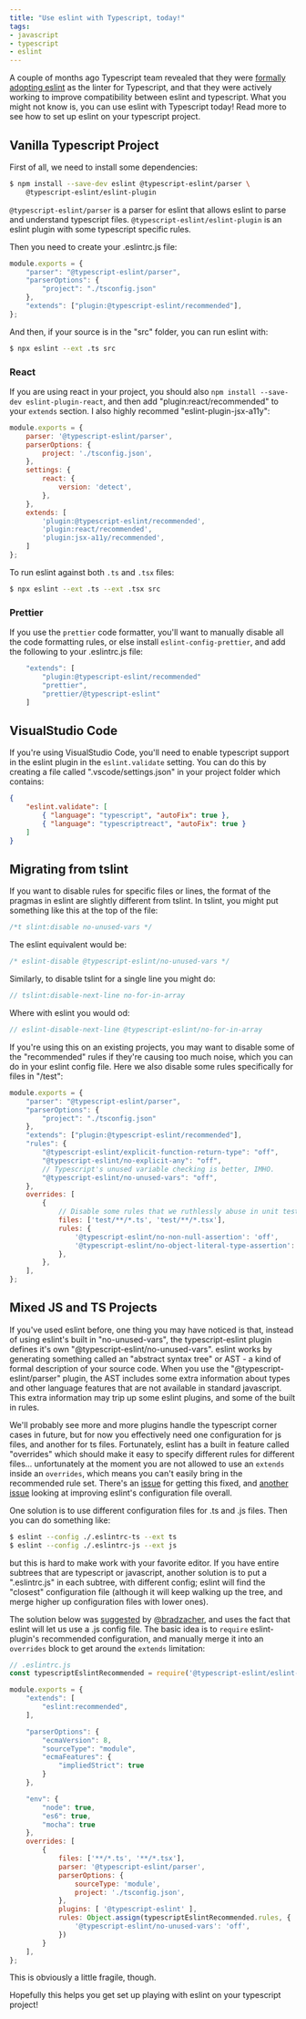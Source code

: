 ```yaml
---
title: "Use eslint with Typescript, today!"
tags:
- javascript
- typescript
- eslint
---
```


A couple of months ago Typescript team revealed that they were
[formally adopting eslint](https://eslint.org/blog/2019/01/future-typescript-eslint)
as the linter for Typescript, and that they were actively working to improve
compatibility between eslint and typescript.  What you might not know is,
you can use eslint with Typescript today!  Read more to see how to set up
eslint on your typescript project.

<!--more-->

## Vanilla Typescript Project

First of all, we need to install some dependencies:

```sh
$ npm install --save-dev eslint @typescript-eslint/parser \
    @typescript-eslint/eslint-plugin
```

`@typescript-eslint/parser` is a parser for eslint that allows eslint to parse
and understand typescript files.  `@typescript-eslint/eslint-plugin` is an eslint
plugin with some typescript specific rules.

Then you need to create your .eslintrc.js file:

```js
module.exports = {
    "parser": "@typescript-eslint/parser",
    "parserOptions": {
        "project": "./tsconfig.json"
    },
    "extends": ["plugin:@typescript-eslint/recommended"],
};
```

And then, if your source is in the "src" folder, you can run eslint with:

```sh
$ npx eslint --ext .ts src
```

### React

If you are using react in your project, you should also
`npm install --save-dev eslint-plugin-react`, and then add
"plugin:react/recommended" to your `extends` section.  I also highly recommed
"eslint-plugin-jsx-a11y":

```js
module.exports = {
    parser: '@typescript-eslint/parser',
    parserOptions: {
        project: './tsconfig.json',
    },
    settings: {
        react: {
            version: 'detect',
        },
    },
    extends: [
        'plugin:@typescript-eslint/recommended',
        'plugin:react/recommended',
        'plugin:jsx-a11y/recommended',
    ]
};
```

To run eslint against both `.ts` and `.tsx` files:

```sh
$ npx eslint --ext .ts --ext .tsx src
```

### Prettier

If you use the `prettier` code formatter, you'll want to manually disable
all the code formatting rules, or else install `eslint-config-prettier`, and
add the following to your .eslintrc.js file:

```js
    "extends": [
        "plugin:@typescript-eslint/recommended"
        "prettier",
        "prettier/@typescript-eslint"
    ]
```

## VisualStudio Code

If you're using VisualStudio Code, you'll need to enable typescript support in the
eslint plugin in the `eslint.validate` setting.  You can do this by creating
a file called ".vscode/settings.json" in your project folder which contains:

```json
{
    "eslint.validate": [
        { "language": "typescript", "autoFix": true },
        { "language": "typescriptreact", "autoFix": true }
    ]
}
```

## Migrating from tslint

If you want to disable rules for specific files or lines, the format of the
pragmas in eslint are slightly different from tslint.  In tslint, you might
put something like this at the top of the file:

```ts
/*t slint:disable no-unused-vars */
```

The eslint equivalent would be:

```ts
/* eslint-disable @typescript-eslint/no-unused-vars */
```

Similarly, to disable tslint for a single line you might do:

```ts
// tslint:disable-next-line no-for-in-array
```

Where with eslint you would od:

```ts
// eslint-disable-next-line @typescript-eslint/no-for-in-array
```

If you're using this on an existing projects, you may want to disable some of the
"recommended" rules if they're causing too much noise, which you can do in your
eslint config file.  Here we also disable some rules specifically for files in
"/test":

```js
module.exports = {
    "parser": "@typescript-eslint/parser",
    "parserOptions": {
        "project": "./tsconfig.json"
    },
    "extends": ["plugin:@typescript-eslint/recommended"],
    "rules": {
        "@typescript-eslint/explicit-function-return-type": "off",
        "@typescript-eslint/no-explicit-any": "off",
        // Typescript's unused variable checking is better, IMHO.
        "@typescript-eslint/no-unused-vars": "off",
    },
    overrides: [
        {
            // Disable some rules that we ruthlessly abuse in unit tests.
            files: ['test/**/*.ts', 'test/**/*.tsx'],
            rules: {
                '@typescript-eslint/no-non-null-assertion': 'off',
                '@typescript-eslint/no-object-literal-type-assertion': 'off',
            },
        },
    ],
};
```

## Mixed JS and TS Projects

If you've used eslint before, one thing you may have noticed is that, instead
of using eslint's built in "no-unused-vars", the typescript-eslint plugin
defines it's own "@typescript-eslint/no-unused-vars".  eslint works by
generating something called an "abstract syntax tree" or AST - a kind of formal
description of your source code.  When you use the "@typescript-eslint/parser"
plugin, the AST includes some extra information about types and other language
features that are not available in standard javascript.  This extra information
may trip up some eslint plugins, and some of the built in rules.

We'll probably see more and more plugins handle the typescript corner cases
in future, but for now you effectively need one configuration for js files, and
another for ts files.  Fortunately, eslint has a built in feature called
"overrides" which should make it easy to specify different rules for different
files... unfortunately at the moment you are not allowed to use an `extends`
inside an `overrides`, which means you can't easily bring in the recommended
rule set.  There's an [issue](https://github.com/eslint/eslint/issues/8813)
for getting this fixed, and [another issue](https://github.com/eslint/rfcs/pull/9)
looking at improving eslint's configuration file overall.

One solution is to use different configuration files for .ts and .js files.
Then you can do something like:

```sh
$ eslint --config ./.eslintrc-ts --ext ts
$ eslint --config ./.eslintrc-js --ext js
```

but this is hard to make work with your favorite editor.  If you have entire
subtrees that are typescript or javascript, another solution is to put a
".eslintrc.js" in each subtree, with different config; eslint will find the
"closest" configuration file (although it will keep walking up the tree, and
merge higher up configuration files with lower ones).

The solution below was [suggested](https://github.com/typescript-eslint/typescript-eslint/issues/36#issuecomment-477703388)
by [@bradzacher](https://github.com/bradzacher), and uses the fact that eslint
will let us use a .js config file.  The basic idea is to `require`
eslint-plugin's recommended configuration, and manually merge it into an
`overrides` block to get around the `extends` limitation:

```js
// .eslintrc.js
const typescriptEslintRecommended = require('@typescript-eslint/eslint-plugin').configs.recommended;

module.exports = {
    "extends": [
        "eslint:recommended",
    ],

    "parserOptions": {
        "ecmaVersion": 8,
        "sourceType": "module",
        "ecmaFeatures": {
            "impliedStrict": true
        }
    },

    "env": {
        "node": true,
        "es6": true,
        "mocha": true
    },
    overrides: [
        {
            files: ['**/*.ts', '**/*.tsx'],
            parser: '@typescript-eslint/parser',
            parserOptions: {
                sourceType: 'module',
                project: './tsconfig.json',
            },
            plugins: [ '@typescript-eslint' ],
            rules: Object.assign(typescriptEslintRecommended.rules, {
                '@typescript-eslint/no-unused-vars': 'off',
            })
        }
    ],
};
```

This is obviously a little fragile, though.

Hopefully this helps you get set up playing with eslint on your typescript
project!